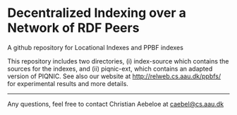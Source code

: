 # Decentralized Indexing over a Network of RDF Peers
A github repository for Locational Indexes and PPBF indexes

This repository includes two directories, (i) index-source which contains the sources for the indexes, and (ii) piqnic-ext, which contains an adapted version of PIQNIC. See also our website at http://relweb.cs.aau.dk/ppbfs/ for experimental results and more details.

---   
Any questions, feel free to contact Christian Aebeloe at caebel@cs.aau.dk
